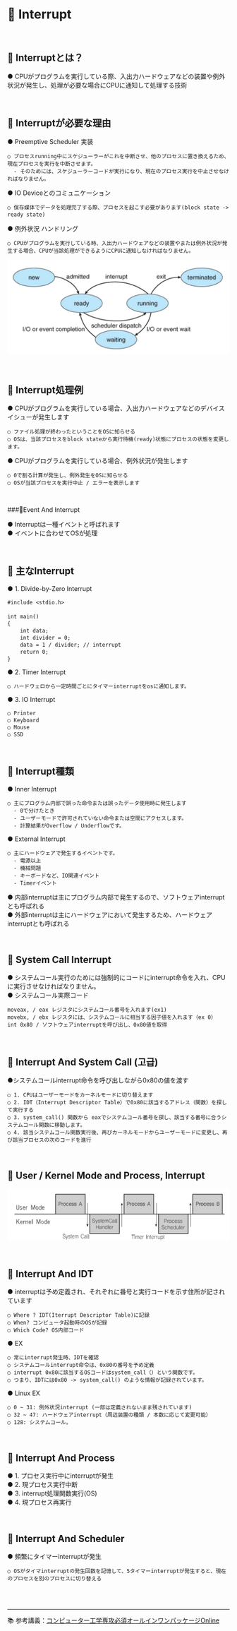 # 🔑 Interrupt

<br>

## 📌 Interruptとは？

● CPUがプログラムを実行している際、入出力ハードウェアなどの装置や例外状況が発生し、処理が必要な場合にCPUに通知して処理する技術

<br>

## 📌 Interruptが必要な理由

● Preemptive Scheduler 実装
```
○ プロセスrunning中にスケジューラーがこれを中断させ、他のプロセスに置き換えるため、現在プロセスを実行を中断させます。
  - そのためには、スケジューラーコードが実行になり、現在のプロセス実行を中止させなければなりません。
```

● IO Deviceとのコミュニケーション
```
○ 保存媒体でデータを処理完了する際、プロセスを起こす必要があります(block state -> ready state)
```

● 例外状況 ハンドリング
```
○ CPUがプログラムを実行している時、入出力ハードウェアなどの装置やまたは例外状況が発生する場合、CPUが当該処理ができるようにCPUに通知しなければなりません。
```

![Scheduling](./image/scheduling.png)

<br>

## 📌 Interrupt処理例

● CPUがプログラムを実行している場合、入出力ハードウェアなどのデバイスイシューが発生します
```
○ ファイル処理が終わったということをOSに知らせる
○ OSは、当該プロセスをblock stateから実行待機(ready)状態にプロセスの状態を変更します。
```
● CPUがプログラムを実行している場合、例外状況が発生します
```
○ 0で割る計算が発生し、例外発生をOSに知らせる
○ OSが当該プロセスを実行中止 / エラーを表示します
```

<br>

###📌Event And Interrupt

● Interruptは一種イベントと呼ばれます<br>
● イベントに合わせてOSが処理<br>

<br>

## 📌 主なInterrupt

● 1. Divide-by-Zero Interrupt
```
#include <stdio.h>

int main()
{
    int data;
    int divider = 0;
    data = 1 / divider; // interrupt
    return 0;
}
```

● 2. Timer Interrupt
```
○ ハードウェロから一定時間ごとにタイマーinterruptをosに通知します。
```

● 3. IO Interrupt
```
○ Printer
○ Keyboard
○ Mouse
○ SSD
```

<br>

## 📌 Interrupt種類

● Inner Interrupt
```
○ 主にプログラム内部で誤った命令または誤ったデータ使用時に発生します
  - 0で分けたとき
  - ユーザーモードで許可されていない命令または空間にアクセスします。
  - 計算結果がOverflow / Underflowです。
```
● External Interrupt
```
○ 主にハードウェアで発生するイベントです。
  - 電源以上
  - 機械問題
  - キーボードなど、IO関連イベント
  - Timerイベント
```
● 内部interruptは主にプログラム内部で発生するので、ソフトウェアinterruptとも呼ばれる<br>
● 外部interruptは主にハードウェアにおいて発生するため、ハードウェアinterruptとも呼ばれる<br>

<br>

## 📌 System Call Interrupt

● システムコール実行のためには強制的にコードにinterrupt命令を入れ、CPUに実行させなければなりません。<br>
● システムコール実際コード
```
moveax, / eax レジスタにシステムコール番号を入れます(ex1)
movebx, / ebx レジスタには、システムコールに相当する因子値を入れます（ex 0）
int 0x80 / ソフトウェアinterruptを呼び出し、0x80値を取得
```

<br>

## 📌 Interrupt And System Call (고급)

●システムコールinterrupt命令を呼び出しながら0x80の値を渡す
```
○ 1. CPUはユーザーモードをカーネルモードに切り替えます
○ 2. IDT（Interrupt Descriptor Table）で0x80に該当するアドレス（関数）を探して実行する
○ 3. system_call() 関数から eaxでシステムコール番号を探し、該当する番号に合うシステムコール関数に移動します。
○ 4. 該当システムコール関数実行後、再びカーネルモードからユーザーモードに変更し、再び該当プロセスの次のコードを進行
```

<br>

## 📌 User / Kernel Mode and Process, Interrupt

![ProcessInterrupt](./image/process_interrupt.png)

<br>

## 📌 Interrupt And IDT

● interruptは予め定義され、それぞれに番号と実行コードを示す住所が記されています
```
○ Where ? IDT(Iterrupt Descriptor Table)に記録
○ When? コンピュータ起動時のOSが記録
○ Which Code? OS内部コード
```
● EX
```
○ 常にinterrupt発生時、IDTを確認
○ システムコールinterrupt命令は、0x80の番号を予め定義
○ interrupt 0x80に該当するOSコードはsystem_call（）という関数です。
○ つまり、IDTには0x80 -> system_call() のような情報が記録されています。
```
● Linux EX
```
○ 0 ~ 31: 例外状況interrupt (一部は定義されないまま残されています)
○ 32 ~ 47: ハードウェアinterrupt（周辺装置の種類 / 本数に応じて変更可能）
○ 128: システムコール。
```

<br>

## 📌 Interrupt And Process

● 1. プロセス実行中にinterruptが発生<br>
● 2. 現プロセス実行中断<br>
● 3. interrupt処理関数実行(OS)<br>
● 4. 現プロセス再実行<br>

<br>

## 📌 Interrupt And Scheduler

● 頻繁にタイマーinterruptが発生
```
○ OSがタイマinterruptの発生回数を記憶して、5タイマーinterruptが発生すると、現在のプロセスを別のプロセスに切り替える
```

<br>
<br>

---

📚 参考講義：[コンピューター工学専攻必須オールインワンパッケージOnline](https://fastcampus.co.kr/dev_online_cs)